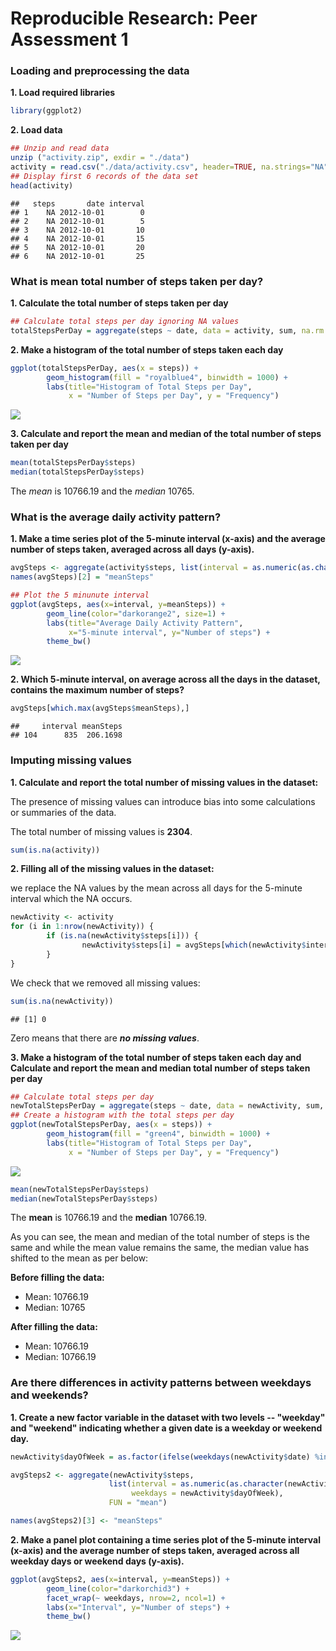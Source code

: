 # Reproducible Research: Peer Assessment 1
### Loading and preprocessing the data

**1. Load required libraries**


```r
library(ggplot2)
```

**2. Load data**


```r
## Unzip and read data
unzip ("activity.zip", exdir = "./data")
activity = read.csv("./data/activity.csv", header=TRUE, na.strings="NA", colClasses = c("integer", "Date", "factor"))
## Display first 6 records of the data set
head(activity)
```

```
##   steps       date interval
## 1    NA 2012-10-01        0
## 2    NA 2012-10-01        5
## 3    NA 2012-10-01       10
## 4    NA 2012-10-01       15
## 5    NA 2012-10-01       20
## 6    NA 2012-10-01       25
```

### What is mean total number of steps taken per day?

**1. Calculate the total number of steps taken per day**


```r
## Calculate total steps per day ignoring NA values
totalStepsPerDay = aggregate(steps ~ date, data = activity, sum, na.rm = TRUE)
```

**2. Make a histogram of the total number of steps taken each day**


```r
ggplot(totalStepsPerDay, aes(x = steps)) + 
        geom_histogram(fill = "royalblue4", binwidth = 1000) + 
        labs(title="Histogram of Total Steps per Day", 
             x = "Number of Steps per Day", y = "Frequency") 
```

![](PA1_template_files/figure-html/unnamed-chunk-4-1.png) 

**3. Calculate and report the mean and median of the total number of steps taken per day**


```r
mean(totalStepsPerDay$steps)
median(totalStepsPerDay$steps)
```

The *mean* is 10766.19 and the *median* 10765. 

### What is the average daily activity pattern?

**1. Make a time series plot of the 5-minute interval (x-axis) and the average number of steps taken, averaged across all days (y-axis).**


```r
avgSteps <- aggregate(activity$steps, list(interval = as.numeric(as.character(activity$interval))), FUN = "mean",na.rm = TRUE)
names(avgSteps)[2] = "meanSteps"

## Plot the 5 minunute interval
ggplot(avgSteps, aes(x=interval, y=meanSteps)) +   
        geom_line(color="darkorange2", size=1) +  
        labs(title="Average Daily Activity Pattern", 
             x="5-minute interval", y="Number of steps") +  
        theme_bw()
```

![](PA1_template_files/figure-html/unnamed-chunk-6-1.png) 

**2. Which 5-minute interval, on average across all the days in the dataset, contains the maximum number of steps?**


```r
avgSteps[which.max(avgSteps$meanSteps),]
```

```
##     interval meanSteps
## 104      835  206.1698
```

### Imputing missing values

**1. Calculate and report the total number of missing values in the dataset:**

The presence of missing values can introduce bias into some calculations or summaries of the data. 

The total number of missing values is **2304**.


```r
sum(is.na(activity))
```

**2. Filling all of the missing values in the dataset:**

we replace the NA values by the mean across all days for the 5-minute interval which the NA occurs.


```r
newActivity <- activity
for (i in 1:nrow(newActivity)) {
        if (is.na(newActivity$steps[i])) {
                newActivity$steps[i] = avgSteps[which(newActivity$interval[i] == avgSteps$interval), ]$meanSteps
        }
}
```

We check that we removed all missing values:


```r
sum(is.na(newActivity))
```

```
## [1] 0
```

Zero means that there are ***no missing values***.

**3. Make a histogram of the total number of steps taken each day and Calculate and report the mean and median total number of steps taken per day**


```r
## Calculate total steps per day
newTotalStepsPerDay = aggregate(steps ~ date, data = newActivity, sum, na.rm = FALSE)
## Create a histogram with the total steps per day
ggplot(newTotalStepsPerDay, aes(x = steps)) + 
        geom_histogram(fill = "green4", binwidth = 1000) + 
        labs(title="Histogram of Total Steps per Day", 
             x = "Number of Steps per Day", y = "Frequency") 
```

![](PA1_template_files/figure-html/unnamed-chunk-11-1.png) 


```r
mean(newTotalStepsPerDay$steps)
median(newTotalStepsPerDay$steps)
```

The **mean** is 10766.19 and the **median** 10766.19. 

As you can see, the mean and median of the total number of steps is the same and while the mean value remains the same, the median value has shifted to the mean as per below:

**Before filling the data:**

- Mean: 10766.19
- Median: 10765

**After filling the data:**

- Mean: 10766.19
- Median: 10766.19

### Are there differences in activity patterns between weekdays and weekends?

**1. Create a new factor variable in the dataset with two levels -- "weekday" and "weekend" indicating whether a given date is a weekday or weekend day.**


```r
newActivity$dayOfWeek = as.factor(ifelse(weekdays(newActivity$date) %in% c("Saturday","Sunday"),"weekend", "weekday"))

avgSteps2 <- aggregate(newActivity$steps, 
                      list(interval = as.numeric(as.character(newActivity$interval)), 
                           weekdays = newActivity$dayOfWeek),
                      FUN = "mean")

names(avgSteps2)[3] <- "meanSteps"
```

**2. Make a panel plot containing a time series plot of the 5-minute interval (x-axis) and the average number of steps taken, averaged across all weekday days or weekend days (y-axis).**


```r
ggplot(avgSteps2, aes(x=interval, y=meanSteps)) + 
        geom_line(color="darkorchid3") + 
        facet_wrap(~ weekdays, nrow=2, ncol=1) +
        labs(x="Interval", y="Number of steps") +
        theme_bw()
```

![](PA1_template_files/figure-html/unnamed-chunk-14-1.png) 

